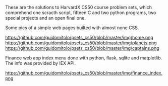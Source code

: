 These are the solutions to HarvardX CS50 course problem sets, which comprehend one scracth script, fifteen C and two python programs, two special projects and an open final one.

Some pics of a simple web pages builted with almost none CSS.

https://github.com/guidomitolo/psets_cs50/blob/master/img/home.png
https://github.com/guidomitolo/psets_cs50/blob/master/img/planets.png
https://github.com/guidomitolo/psets_cs50/blob/master/img/captains.png

Finance web app index menu done with python, flask, sqlite and matplotlib. The info was provided by IEX API.

https://github.com/guidomitolo/psets_cs50/blob/master/img/finance_index.png
